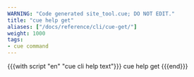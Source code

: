 ```yaml
---
WARNING: "Code generated site_tool.cue; DO NOT EDIT."
title: "cue help get"
aliases: ["/docs/reference/cli/cue-get/"]
weight: 1000
tags:
- cue command
---
```


{{{with script "en" "cue cli help text"}}}
cue help get
{{{end}}}

